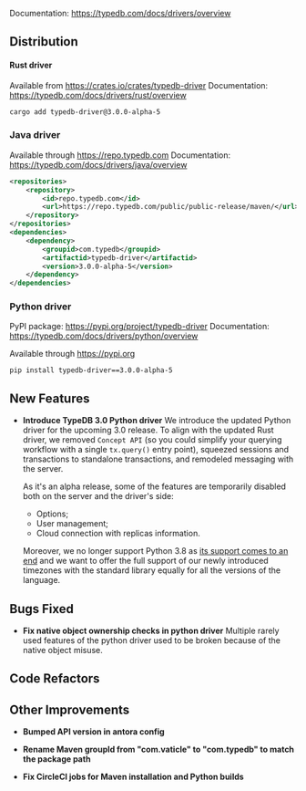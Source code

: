 Documentation: https://typedb.com/docs/drivers/overview

## Distribution

#### Rust driver

Available from https://crates.io/crates/typedb-driver
Documentation: https://typedb.com/docs/drivers/rust/overview


```sh
cargo add typedb-driver@3.0.0-alpha-5
```


### Java driver

Available through https://repo.typedb.com
Documentation: https://typedb.com/docs/drivers/java/overview

```xml
<repositories>
    <repository>
        <id>repo.typedb.com</id>
        <url>https://repo.typedb.com/public/public-release/maven/</url>
    </repository>
</repositories>
<dependencies>
    <dependency>
        <groupid>com.typedb</groupid>
        <artifactid>typedb-driver</artifactid>
        <version>3.0.0-alpha-5</version>
    </dependency>
</dependencies>
```

### Python driver

PyPI package: https://pypi.org/project/typedb-driver
Documentation: https://typedb.com/docs/drivers/python/overview

Available through https://pypi.org

```
pip install typedb-driver==3.0.0-alpha-5
```

## New Features
- **Introduce TypeDB 3.0 Python driver**
  We introduce the updated Python driver for the upcoming 3.0 release. To align with the updated Rust driver, we removed `Concept API` (so you could simplify your querying workflow with a single `tx.query()` entry point), squeezed sessions and transactions to standalone transactions, and remodeled messaging with the server.
  
  As it's an alpha release, some of the features are temporarily disabled both on the server and the driver's side:
  * Options;
  * User management;
  * Cloud connection with replicas information.
  
  Moreover, we no longer support Python 3.8 as [its support comes to an end](https://devguide.python.org/versions/) and we want to offer the full support of our newly introduced timezones with the standard library equally for all the versions of the language.

## Bugs Fixed
- **Fix native object ownership checks in python driver**
  Multiple rarely used features of the python driver used to be broken because of the native object misuse. 

## Code Refactors


## Other Improvements 
- **Bumped API version in antora config**

- **Rename Maven groupId from "com.vaticle" to "com.typedb" to match the package path**

- **Fix CircleCI jobs for Maven installation and Python builds**
  